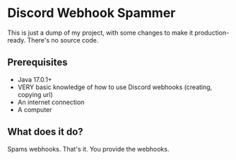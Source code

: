 
# Discord Webhook Spammer

This is just a dump of my project, with some changes to make it production-ready. 
There's no source code.


## Prerequisites
- Java 17.0.1+
- VERY basic knowledge of how to use Discord webhooks (creating, copying url)
- An internet connection
- A computer
## What does it do?
Spams webhooks. That's it. You provide the webhooks.
